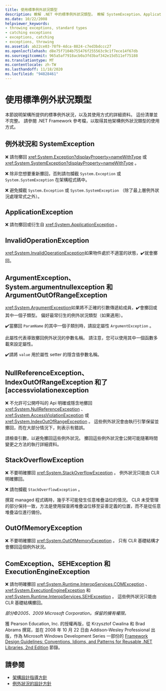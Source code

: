 ```yaml
---
title: 使用標準例外狀況類型
description: 瞭解 .NET 中的標準例外狀況類型。 瞭解 SystemException、ApplicationException、ArgumentException、ComException 等等。
ms.date: 10/22/2008
helpviewer_keywords:
- throwing exceptions, standard types
- catching exceptions
- exceptions, catching
- exceptions, throwing
ms.assetid: ab22ce03-78f9-4dca-8824-c7ed3bdccc27
ms.openlocfilehash: d8e75f7104b755476f255563c9c1f7ece14f67db
ms.sourcegitcommit: 965a5af7918acb0a3fd3baf342e15d511ef75188
ms.translationtype: MT
ms.contentlocale: zh-TW
ms.lasthandoff: 11/18/2020
ms.locfileid: "94828461"
---
```

# <a name="using-standard-exception-types"></a>使用標準例外狀況類型
本節說明架構所提供的標準例外狀況，以及其使用方式的詳細資料。 這份清單並不完整。 請參閱 .NET Framework 參考檔，以取得其他架構例外狀況類型的使用方式。

## <a name="exception-and-systemexception"></a>例外狀況和 SystemException
 ❌ 請勿擲回 <xref:System.Exception?displayProperty=nameWithType> 或 <xref:System.SystemException?displayProperty=nameWithType> 。

 ❌ 除非您想要重新擲回，否則請勿攔截 `System.Exception` 或 `System.SystemException` 在架構程式碼中。

 ❌ 避免攔截 `System.Exception` 或 `System.SystemException` （除了最上層例外狀況處理常式之外）。

## <a name="applicationexception"></a>ApplicationException
 ❌ 請勿擲回或衍生自 <xref:System.ApplicationException> 。

## <a name="invalidoperationexception"></a>InvalidOperationException
 <xref:System.InvalidOperationException>如果物件處於不適當的狀態，✔️就會擲回。

## <a name="argumentexception-argumentnullexception-and-argumentoutofrangeexception"></a>ArgumentException、System.argumentnullexception 和 ArgumentOutOfRangeException
 <xref:System.ArgumentException>如果將不正確的引數傳遞給成員，✔️會擲回或其中一個子類型。 偏好最常衍生的例外狀況類型（如果適用）。

 ✔️當擲回 `ParamName` 的其中一個子類別時，請設定屬性 `ArgumentException` 。

 此屬性代表導致擲回例外狀況的參數名稱。 請注意，您可以使用其中一個函數多載來設定屬性。

 ✔️請將 `value` 用於屬性 setter 的隱含值參數名稱。

## <a name="nullreferenceexception-indexoutofrangeexception-and-accessviolationexception"></a>NullReferenceException、IndexOutOfRangeException 和了 [accessviolationexception
 ❌ 不允許可公開呼叫的 Api 明確或隱含地擲回 <xref:System.NullReferenceException> 、 <xref:System.AccessViolationException> 或 <xref:System.IndexOutOfRangeException> 。 這些例外狀況會由執行引擎保留並擲回，而在大部分情況下，則表示有錯誤。

 請檢查引數，以避免擲回這些例外狀況。 擲回這些例外狀況會公開可能隨著時間變更之方法的執行詳細資料。

## <a name="stackoverflowexception"></a>StackOverflowException
 ❌ 不要明確擲回 <xref:System.StackOverflowException> 。 例外狀況只能由 CLR 明確擲回。

 ❌ 請勿攔截 `StackOverflowException` 。

 撰寫 managed 程式碼時，幾乎不可能發生任意堆疊溢位的情況。 CLR 未受管理的部分保持一致，方法是使用探查將堆疊溢位移至妥善定義的位置，而不是從任意堆疊溢位進行備份。

## <a name="outofmemoryexception"></a>OutOfMemoryException
 ❌ 不要明確擲回 <xref:System.OutOfMemoryException> 。 只有 CLR 基礎結構才會擲回這個例外狀況。

## <a name="comexception-sehexception-and-executionengineexception"></a>ComException、SEHException 和 ExecutionEngineException
 ❌ 請勿明確擲回 <xref:System.Runtime.InteropServices.COMException> 、  <xref:System.ExecutionEngineException> 和 <xref:System.Runtime.InteropServices.SEHException> 。 這些例外狀況只能由 CLR 基礎結構擲回。

 *部分©2005、2009 Microsoft Corporation。保留的擁有權限。*

 獲 Pearson Education, Inc. 的授權再版，從 Krzysztof Cwalina 和 Brad Abrams 撰寫，並在 2008 年 10 月 22 日由 Addison-Wesley Professional 出版，作為 Microsoft Windows Development Series 一部份的 [Framework Design Guidelines: Conventions, Idioms, and Patterns for Reusable .NET Libraries, 2nd Edition](https://www.informit.com/store/framework-design-guidelines-conventions-idioms-and-9780321545619) 節錄。

## <a name="see-also"></a>請參閱

- [架構設計指導方針](index.md)
- [例外狀況的設計方針](exceptions.md)
